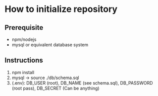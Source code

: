 # How to initialize repository

## Prerequisite

- npm/nodejs
- mysql or equivalent database system

## Instructions

1. npm install
2. mysql -> source ./db/schema.sql
3. (.env): DB_USER (root), DB_NAME (see schema.sql), DB_PASSWORD (root pass), DB_SECRET (Can be anything)
